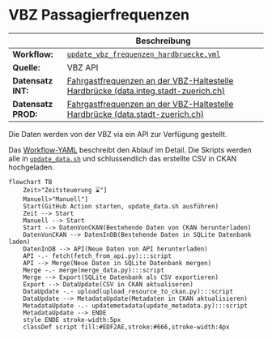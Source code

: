VBZ Passagierfrequenzen
=======================

||Beschreibung|
|---|---|
|**Workflow:**|[`update_vbz_frequenzen_hardbruecke.yml`](https://github.com/opendatazurich/opendatazurich.github.io/blob/master/.github/workflows/update_vbz_frequenzen_hardbruecke.yml)|
|**Quelle:**| VBZ API
|**Datensatz INT:**|[Fahrgastfrequenzen an der VBZ-Haltestelle Hardbrücke (data.integ.stadt-zuerich.ch)](https://data.integ.stadt-zuerich.ch/dataset/vbz_frequenzen_hardbruecke)|
|**Datensatz PROD:**|[Fahrgastfrequenzen an der VBZ-Haltestelle Hardbrücke (data.stadt-zuerich.ch)](https://data.stadt-zuerich.ch/dataset/vbz_frequenzen_hardbruecke)|

Die Daten werden von der VBZ via ein API zur Verfügung gestellt.

Das [Workflow-YAML]([https://github.com/opendatazurich/opendatazurich.github.io/blob/master/.github/workflows/update_vbz_frequenzen_hardbruecke.yml) beschreibt den Ablauf im Detail.
Die Skripts werden alle in [`update_data.sh`](https://github.com/opendatazurich/opendatazurich.github.io/blob/master/automation/vbz_frequenzen_hardbruecke/update_data.sh) und schlussendlich das erstellte CSV in CKAN hochgeladen.

```mermaid
flowchart TB
    Zeit>"Zeitsteuerung ⌛️"]
    Manuell>"Manuell"]
    Start(GitHub Action starten, update_data.sh ausführen)
    Zeit --> Start
    Manuell --> Start
    Start --> DatenVonCKAN(Bestehende Daten von CKAN herunterladen)
    DatenVonCKAN --> DatenInDB(Bestehende Daten in SQLite Datenbank laden)
    DatenInDB --> API(Neue Daten von API herunterladen)
    API -.- fetch(fetch_from_api.py):::script
    API --> Merge(Neue Daten in SQLite Datenbank mergen)
    Merge -.- merge(merge_data.py):::script
    Merge --> Export(SQLite Datenbank als CSV exportieren)
    Export --> DataUpdate(CSV in CKAN aktualiseren)
    DataUpdate -.- upload(upload_resource_to_ckan.py):::script
    DataUpdate --> MetadataUpdate(Metadaten in CKAN aktualisieren)
    MetadataUpdate -.- updatemetadata(update_metadata.py):::script
    MetadataUpdate --> ENDE
    style ENDE stroke-width:5px
    classDef script fill:#EDF2AE,stroke:#666,stroke-width:4px
```

